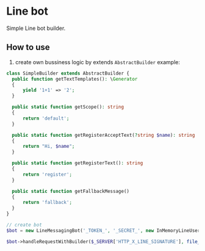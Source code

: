 # Line bot
Simple Line bot builder.

## How to use 

1. create own bussiness logic by extends `AbstractBuilder`
example:
```php
class SimpleBuilder extends AbstractBuilder {
  public function getTextTemplates(): \Generator
  {
      yield '1+1' => '2';
  }

  public static function getScope(): string
  {
      return 'default';
  }

  public static function getRegisterAcceptText(?string $name): string
  {
      return "Hi, $name";
  }

  public static function getRegisterText(): string
  {
      return 'register';
  }

  public static function getFallbackMessage()
  {
      return 'fallback';
  }
}

// create bot
$bot = new LineMessagingBot('_TOKEN_', '_SECRET_', new InMemoryLineUserManager());

$bot->handleRequestWithBuilder($_SERVER['HTTP_X_LINE_SIGNATURE'], file_get_contents('php://input'), new SimpleBuilder());
```
